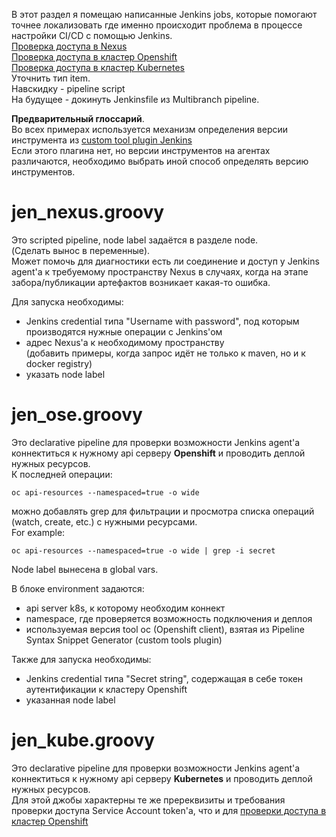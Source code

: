 В этот раздел я помещаю написанные Jenkins jobs, которые помогают точнее локализовать где именно происходит проблема в процессе настройки CI/CD с помощью Jenkins.<br>
[Проверка доступа в Nexus](#jen_nexusgroovy)<br>
[Проверка доступа в кластер Openshift](#jen_osegroovy)<br>
[Проверка доступа в кластер Kubernetes](#jen_kubegroovy)<br>
Уточнить тип item.<br>
Навскидку - pipeline script<br>
На будущее - докинуть Jenkinsfile из Multibranch pipeline.<br>

**Предварительный глоссарий**.<br>
Во всех примерах используется механизм определения версии инструмента из [custom tool plugin Jenkins](https://github.com/jenkinsci/custom-tools-plugin/tree/master)<br>
Если этого плагина нет, но версии инструментов на агентах различаются, необходимо выбрать иной способ определять версию инструментов.

# jen_nexus.groovy

Это scripted pipeline, node label задаётся в разделе node.<br>
(Сделать вынос в переменные).<br>
Может помочь для диагностики есть ли соединение и доступ у Jenkins agent'a к требуемому пространству Nexus в случаях, когда на этапе забора/публикации артефактов возникает какая-то ошибка.<br>

Для запуска необходимы:
* Jenkins credential типа "Username with password", под которым производятся нужные операции с Jenkins'ом
* адрес Nexus'a к необходимому пространству<br>
(добавить примеры, когда запрос идёт не только к maven, но и к docker registry)
* указать node label

# jen_ose.groovy

Это declarative pipeline для проверки возможности Jenkins agent'a коннектиться к нужному api серверу **Openshift** и проводить деплой нужных ресурсов.<br>
К последней операции:
```
oc api-resources --namespaced=true -o wide
```
можно добавлять grep для фильтрации и просмотра списка операций (watch, create, etc.) с нужными ресурсами.<br>
For example:
```
oc api-resources --namespaced=true -o wide | grep -i secret
```
Node label вынесена в global vars.<br>

В блоке environment задаются:
* api server k8s, к которому необходим коннект
* namespace, где проверяется возможность подключения и деплоя
* используемая версия tool oc (Openshift client), взятая из Pipeline Syntax Snippet Generator (custom tools plugin)<br>

Также для запуска необходимы:
* Jenkins credential типа "Secret string", содержащая в себе токен аутентификации к кластеру Openshift
* указанная node label

# jen_kube.groovy

Это declarative pipeline для проверки возможности Jenkins agent'a коннектиться к нужному api серверу **Kubernetes** и проводить деплой нужных ресурсов.<br>
Для этой джобы характерны те же пререквизиты и требования проверки доступа Service Account token'a, что и для [проверки доступа в кластер Openshift](#jen_osegroovy)<br>
